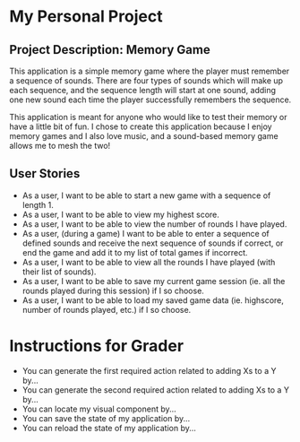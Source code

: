 # My Personal Project

## Project Description: Memory Game

This application is a simple memory game where the player
must remember a sequence of sounds. There are four
types of sounds which will make up each sequence, and the
sequence length will start at one sound, adding one new sound
each time the player successfully remembers the sequence.

This application is meant for anyone who would like to test their
memory or have a little bit of fun. I chose to create this application
because I enjoy memory games and I also love music, and a sound-based
memory game allows me to mesh the two!

## User Stories

- As a user, I want to be able to start a new game with a sequence
of length 1.
- As a user, I want to be able to view my
highest score.
- As a user, I want to be able to view the number of rounds I have played.
- As a user, (during a game) I want to be able to enter a sequence of
defined sounds and receive the next sequence of sounds if correct, or
end the game and add it to my list of total games if incorrect.
- As a user, I want to be able to view all the rounds I have played (with their list of sounds).
- As a user, I want to be able to save my current game session (ie.
all the rounds played during this session) if I so choose.
- As a user, I want to be able to load my saved game data (ie. highscore,
number of rounds played, etc.) if I so choose.

# Instructions for Grader

- You can generate the first required action related to adding Xs to a Y by...
- You can generate the second required action related to adding Xs to a Y by...
- You can locate my visual component by...
- You can save the state of my application by...
- You can reload the state of my application by...